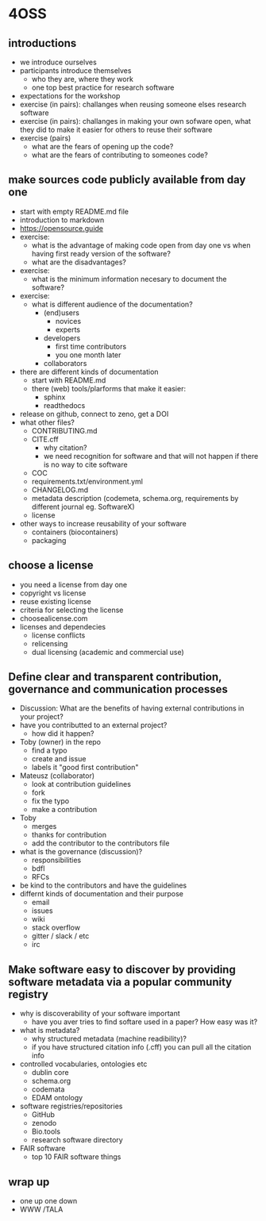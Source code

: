 # 4OSS

## introductions

- we introduce ourselves
- participants introduce themselves
  - who they are, where they work
  - one top best practice for research software
- expectations for the workshop
- exercise (in pairs): challanges when reusing someone elses research software
- exercise (in pairs): challanges in making your own sofware open, what they did to make it easier for others to reuse their software
- exercise (pairs)
  - what are the fears of opening up the code?
  - what are the fears of contributing to someones code?

## make sources code publicly available from day one

- start with empty README.md file
- introduction to markdown
- https://opensource.guide
- exercise:
  - what is the advantage of making code open from day one vs when having first ready version of the software?
  - what are the disadvantages?
- exercise:
  - what is the minimum information necesary to document the software?
- exercise:
  - what is different audience of the documentation?
    - (end)users
      - novices
      - experts
    - developers
      - first time contributors
      - you one month later
    - collaborators
- there are different kinds of documentation
  - start with README.md
  - there (web) tools/plarforms that make it easier:
    - sphinx
    - readthedocs
- release on github, connect to zeno, get a DOI
- what other files?
  - CONTRIBUTING.md
  - CITE.cff
    - why citation?
    - we need recognition for software and that will not happen if there is no way to cite software
  - COC
  - requirements.txt/environment.yml
  - CHANGELOG.md
  - metadata description (codemeta, schema.org, requirements by different journal eg. SoftwareX)
  - license
- other ways to increase reusability of your software
  - containers (biocontainers)
  - packaging


## choose a license

- you need a license from day one
- copyright vs license
- reuse existing license
- criteria for selecting the license
- choosealicense.com
- licenses and dependecies
  - license conflicts
  - relicensing
  - dual licensing (academic and commercial use)

## Define clear and transparent contribution, governance and communication processes

- Discussion: What are the benefits of having external contributions in your project?
- have you contributted to an external project?
  - how did it happen?
- Toby (owner) in the repo
    - find a typo
    - create and issue
    - labels it "good first contribution"
- Mateusz (collaborator)
    - look at contribution guidelines
    - fork
    - fix the typo
    - make a contribution
- Toby
  - merges
  - thanks for contribution
  - add the contributor to the contributors file
- what is the governance (discussion)?
  - responsibilities
  - bdfl
  - RFCs
- be kind to the contributors and have the guidelines
- differnt kinds of documentation and their purpose
  - email
  - issues
  - wiki
  - stack overflow
  - gitter / slack / etc
  - irc

## Make software easy to discover by providing software metadata via a popular community registry

- why is discoverability of your software important
  - have you aver tries to find softare used in a paper? How easy was it?
- what is metadata?
  - why structured metadata (machine readibility)?
  - if you have structured citation info (.cff) you can pull all the citation info
- controlled vocabularies, ontologies etc
  - dublin core
  - schema.org
  - codemata
  - EDAM ontology
- software registries/repositories
  - GitHub
  - zenodo
  - Bio.tools
  - research software directory
- FAIR software
  - top 10 FAIR software things

## wrap up

- one up one down
- WWW /TALA
